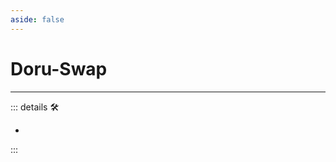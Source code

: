 ```yaml
---
aside: false
---
```

# Doru-Swap

---

<!-- =================================================== -->
<!-- =================================================== -->
<!-- =================================================== -->
<!-- =================================================== -->
<!-- =================================================== -->
::: details 🛠

-

:::
